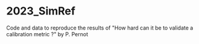 
# 2023_SimRef

Code and data to reproduce the results of 
"How hard can it be to validate a calibration metric ?" by P. Pernot
